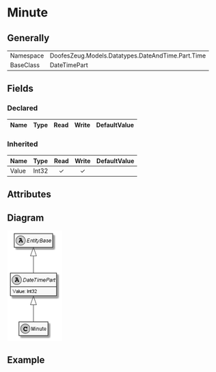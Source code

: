 ﻿# Minute

## Generally

|||
|:-|:-|
|Namespace|DoofesZeug.Models.Datatypes.DateAndTime.Part.Time|
|BaseClass|DateTimePart|

## Fields

### Declared

|Name|Type|Read|Write|DefaultValue|
|:---|:---|:--:|:---:|:-----------|

### Inherited

|Name|Type|Read|Write|DefaultValue|
|:---|:---|:--:|:---:|:-----------|
|Value|Int32|&#x2713;|&#x2713;||

## Attributes

## Diagram

![Minute.png](./Minute.png "Minute")

## Example


